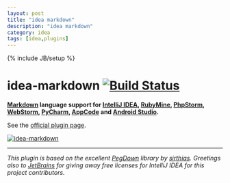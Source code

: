 ```yaml
---
layout: post
title: "idea markdown"
description: "idea markdown"
category: idea
tags: [idea,plugins]
---
```

{% include JB/setup %}

idea-markdown [![Build Status](https://buildhive.cloudbees.com/job/nicoulaj/job/idea-markdown/badge/icon)](https://buildhive.cloudbees.com/job/nicoulaj/job/idea-markdown/)
=============

**[Markdown](http://daringfireball.net/projects/markdown) language support for [IntelliJ IDEA](http://www.jetbrains.com/idea), [RubyMine](http://www.jetbrains.com/ruby), [PhpStorm](http://www.jetbrains.com/phpstorm), [WebStorm](http://www.jetbrains.com/webstorm), [PyCharm](http://www.jetbrains.com/pycharm), [AppCode](http://www.jetbrains.com/objc) and [Android Studio](http://developer.android.com/sdk/installing/studio.html).**
<!-- more -->

See the [official plugin page](http://plugins.intellij.net/plugin?id=5970).

[![idea-markdown](https://github.com/nicoulaj/idea-markdown/raw/assets/screenshots/preview.png)](http://plugins.intellij.net/plugin?id=5970)

---

*This plugin is based on the excellent [PegDown](http://pegdown.org) library by [sirthias](https://github.com/sirthias). Greetings also to [JetBrains](http://www.jetbrains.com/) for giving away free licenses for IntelliJ IDEA for this project contributors.*